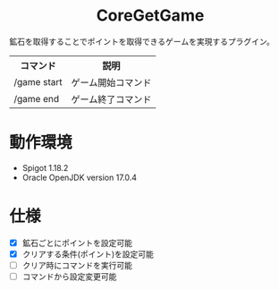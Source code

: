 <h1 align="center">CoreGetGame</h1>

鉱石を取得することでポイントを取得できるゲームを実現するプラグイン。

<table>
    <tr>
        <th>コマンド</th><th>説明</th>
    </tr>
    <tr>
        <td>/game start</td><td>ゲーム開始コマンド</td>
    </tr>
    <tr>
        <td>/game end</td><td>ゲーム終了コマンド</td>
    </tr>
</table>

# 動作環境
- Spigot 1.18.2
- Oracle OpenJDK version 17.0.4

# 仕様
- [x] 鉱石ごとにポイントを設定可能
- [x] クリアする条件(ポイント)を設定可能
- [ ] クリア時にコマンドを実行可能
- [ ] コマンドから設定変更可能